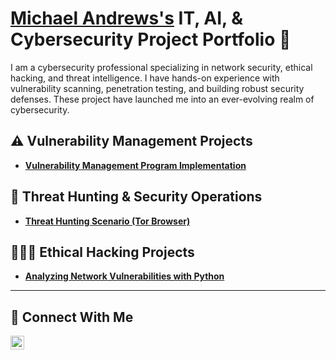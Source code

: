 # <a href="https://www.linkedin.com/in/michaellamontandrews/">Michael Andrews's</a> IT, AI, & Cybersecurity Project Portfolio 🔐

I am a cybersecurity professional specializing in network security, ethical hacking, and threat intelligence. I have hands-on experience with vulnerability scanning, penetration testing, and building robust security defenses. These project have launched me into an ever-evolving realm of cybersecurity.


## ⚠️ Vulnerability Management Projects

- **[Vulnerability Management Program Implementation](https://github.com/cyber-myke/Vulnerability_Management_Program_Implementation)**

## 🚨 Threat Hunting & Security Operations
- **[Threat Hunting Scenario (Tor Browser)](https://github.com/cyber-myke/threat_hunting_scenario_tor)**

## 👨🏾‍💻 Ethical Hacking Projects
- **[Analyzing Network Vulnerabilities with Python](https://github.com/cyber-myke/GaSouthernUniv/tree/main/Ethical_Hacking)**

<hr/>

## 🤳 Connect With Me

[<img align="left" alt="___________ | LinkedIn" width="22px" src="https://cdn.jsdelivr.net/npm/simple-icons@v3/icons/linkedin.svg" />][linkedin]


[linkedin]: https://www.linkedin.com/in/michaellamontandrews

<!--
<img width="35" alt="image" src="https://github.com/user-attachments/assets/2f41c7cd-5ea8-4475-b451-a37161b6c3fb"> 
<img width="35" alt="image" src="https://github.com/user-attachments/assets/77649969-9910-4994-8b96-74a116cfb2a8">
-->
